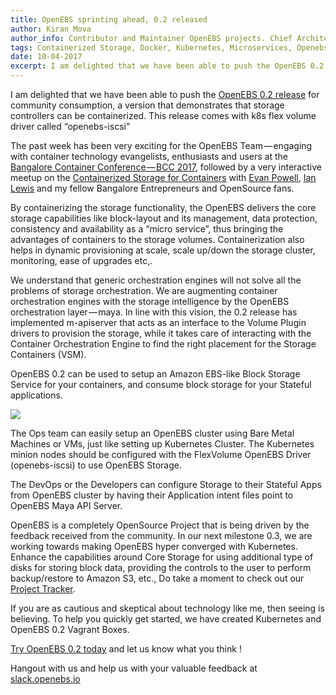 ```yaml
---
title: OpenEBS sprinting ahead, 0.2 released
author: Kiran Mova
author_info: Contributor and Maintainer OpenEBS projects. Chief Architect MayaData. Kiran leads overall architecture & is responsible for architecting, solution design & customer adoption of OpenEBS.
tags: Containerized Storage, Docker, Kubernetes, Microservices, Openebs
date: 10-04-2017
excerpt: I am delighted that we have been able to push the OpenEBS 0.2 release for community consumption, a version that demonstrates that storage controllers can be containerized.
---
```


I am delighted that we have been able to push the [OpenEBS 0.2 release](https://github.com/openebs/openebs/releases/tag/v0.2) for community consumption, a version that demonstrates that storage controllers can be containerized. This release comes with k8s flex volume driver called “openebs-iscsi”

The past week has been very exciting for the OpenEBS Team — engaging with container technology evangelists, enthusiasts and users at the [Bangalore Container Conference — BCC 2017](http://www.containerconf.in/), followed by a very interactive meetup on the [Containerized Storage for Containers](http://www.containerconf.in/) with [Evan Powell](https://twitter.com/epowell101), [Ian Lewis](https://twitter.com/IanMLewis) and my fellow Bangalore Entrepreneurs and OpenSource fans.

By containerizing the storage functionality, the OpenEBS delivers the core storage capabilities like block-layout and its management, data protection, consistency and availability as a “micro service”, thus bringing the advantages of containers to the storage volumes. Containerization also helps in dynamic provisioning at scale, scale up/down the storage cluster, monitoring, ease of upgrades etc,.

We understand that generic orchestration engines will not solve all the problems of storage orchestration. We are augmenting container orchestration engines with the storage intelligence by the OpenEBS orchestration layer — maya. In line with this vision, the 0.2 release has implemented m-apiserver that acts as an interface to the Volume Plugin drivers to provision the storage, while it takes care of interacting with the Container Orchestration Engine to find the right placement for the Storage Containers (VSM).

OpenEBS 0.2 can be used to setup an Amazon EBS-like Block Storage Service for your containers, and consume block storage for your Stateful applications.

![](https://cdn-images-1.medium.com/max/800/1*itiDxdwyTmdd9VsIYwFYiA.png)

The Ops team can easily setup an OpenEBS cluster using Bare Metal Machines or VMs, just like setting up Kubernetes Cluster. The Kubernetes minion nodes should be configured with the FlexVolume OpenEBS Driver (openebs-iscsi) to use OpenEBS Storage.

The DevOps or the Developers can configure Storage to their Stateful Apps from OpenEBS cluster by having their Application intent files point to OpenEBS Maya API Server.

OpenEBS is a completely OpenSource Project that is being driven by the feedback received from the community. In our next milestone 0.3, we are working towards making OpenEBS hyper converged with Kubernetes. Enhance the capabilities around Core Storage for using additional type of disks for storing block data, providing the controls to the user to perform backup/restore to Amazon S3, etc., Do take a moment to check out our [Project Tracker](https://github.com/openebs/openebs/wiki/Project-Tracker).

If you are as cautious and skeptical about technology like me, then seeing is believing. To help you quickly get started, we have created Kubernetes and OpenEBS 0.2 Vagrant Boxes.

[Try OpenEBS 0.2 today](https://github.com/openebs/openebs/blob/master/k8s/dedicated/tutorial-ubuntu1604-vagrant.md) and let us know what you think !

Hangout with us and help us with your valuable feedback at [slack.openebs.io](http://slack.openebs.io)
